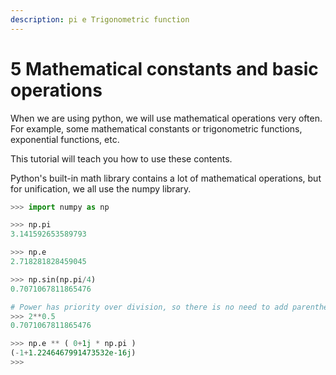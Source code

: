 ```yaml
---
description: pi e Trigonometric function
---
```


# 5 Mathematical constants and basic operations

When we are using python, we will use mathematical operations very often. For example, some mathematical constants or trigonometric functions, exponential functions, etc.&#x20;

This tutorial will teach you how to use these contents.

Python's built-in math library contains a lot of mathematical operations, but for unification, we all use the numpy library.

```python
>>> import numpy as np

>>> np.pi
3.141592653589793

>>> np.e
2.718281828459045

>>> np.sin(np.pi/4)
0.7071067811865476

# Power has priority over division, so there is no need to add parentheses
>>> 2**0.5         
0.7071067811865476

>>> np.e ** ( 0+1j * np.pi )
(-1+1.2246467991473532e-16j)
>>> 
```
